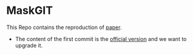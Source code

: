 # MaskGIT

This Repo contains the  reproduction of [paper](https://arxiv.org/abs/2202.04200).

* The content of the first commit is the [official version](https://github.com/google-research/maskgit) and we want to upgrade it.

